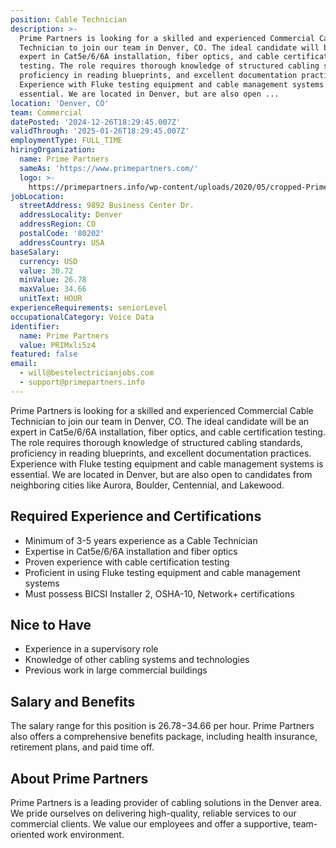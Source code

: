 ```yaml
---
position: Cable Technician
description: >-
  Prime Partners is looking for a skilled and experienced Commercial Cable
  Technician to join our team in Denver, CO. The ideal candidate will be an
  expert in Cat5e/6/6A installation, fiber optics, and cable certification
  testing. The role requires thorough knowledge of structured cabling standards,
  proficiency in reading blueprints, and excellent documentation practices.
  Experience with Fluke testing equipment and cable management systems is
  essential. We are located in Denver, but are also open ...
location: 'Denver, CO'
team: Commercial
datePosted: '2024-12-26T18:29:45.007Z'
validThrough: '2025-01-26T18:29:45.007Z'
employmentType: FULL_TIME
hiringOrganization:
  name: Prime Partners
  sameAs: 'https://www.primepartners.com/'
  logo: >-
    https://primepartners.info/wp-content/uploads/2020/05/cropped-Prime-Partners-Logo-NO-BG-1.png
jobLocation:
  streetAddress: 9892 Business Center Dr.
  addressLocality: Denver
  addressRegion: CO
  postalCode: '80202'
  addressCountry: USA
baseSalary:
  currency: USD
  value: 30.72
  minValue: 26.78
  maxValue: 34.66
  unitText: HOUR
experienceRequirements: seniorLevel
occupationalCategory: Voice Data
identifier:
  name: Prime Partners
  value: PRIMxli5z4
featured: false
email:
  - will@bestelectricianjobs.com
  - support@primepartners.info
---
```




Prime Partners is looking for a skilled and experienced Commercial Cable Technician to join our team in Denver, CO. The ideal candidate will be an expert in Cat5e/6/6A installation, fiber optics, and cable certification testing. The role requires thorough knowledge of structured cabling standards, proficiency in reading blueprints, and excellent documentation practices. Experience with Fluke testing equipment and cable management systems is essential. We are located in Denver, but are also open to candidates from neighboring cities like Aurora, Boulder, Centennial, and Lakewood.

## Required Experience and Certifications

- Minimum of 3-5 years experience as a Cable Technician
- Expertise in Cat5e/6/6A installation and fiber optics
- Proven experience with cable certification testing
- Proficient in using Fluke testing equipment and cable management systems
- Must possess BICSI Installer 2, OSHA-10, Network+ certifications

## Nice to Have

- Experience in a supervisory role
- Knowledge of other cabling systems and technologies
- Previous work in large commercial buildings

## Salary and Benefits

The salary range for this position is $26.78-$34.66 per hour. Prime Partners also offers a comprehensive benefits package, including health insurance, retirement plans, and paid time off.

## About Prime Partners

Prime Partners is a leading provider of cabling solutions in the Denver area. We pride ourselves on delivering high-quality, reliable services to our commercial clients. We value our employees and offer a supportive, team-oriented work environment.
